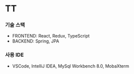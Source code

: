 # TT
### 기술 스택 
- FRONTEND: React, Redux, TypeScript
- BACKEND: Spring, JPA
### 사용 IDE
- VSCode, IntelliJ IDEA, MySql Workbench 8.0, MobaXterm
